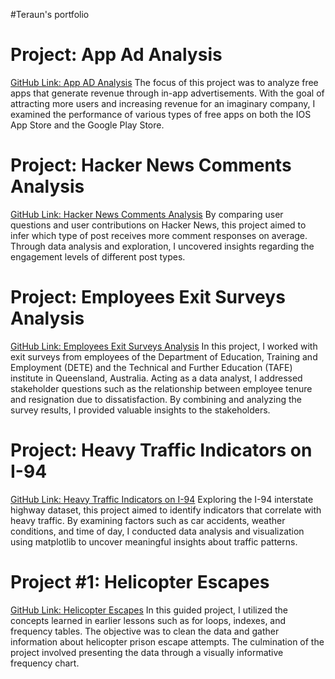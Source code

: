 
#Teraun's portfolio



# Project: App Ad Analysis
[GitHub Link: App AD Analysis](https://github.com/teraunsb/App-Ad-Analysis/blob/main/_App%20Ad%20Project%20tsb.ipynb)
The focus of this project was to analyze free apps that generate revenue through in-app advertisements. With the goal of attracting more users and increasing revenue for an imaginary company, I examined the performance of various types of free apps on both the IOS App Store and the Google Play Store.

# Project: Hacker News Comments Analysis
[GitHub Link: Hacker News Comments Analysis](https://github.com/teraunsb/Hacker-News-Comments-project/blob/main/_Hacker%20News%20tsb%20project.ipynb)
By comparing user questions and user contributions on Hacker News, this project aimed to infer which type of post receives more comment responses on average. Through data analysis and exploration, I uncovered insights regarding the engagement levels of different post types.

# Project: Employees Exit Surveys Analysis
[GitHub Link: Employees Exit Surveys Analysis](https://github.com/teraunsb/Employees-Exit-surveys-project/blob/main/Employee%20Exit%20surveys%20project.ipynb)
In this project, I worked with exit surveys from employees of the Department of Education, Training and Employment (DETE) and the Technical and Further Education (TAFE) institute in Queensland, Australia. Acting as a data analyst, I addressed stakeholder questions such as the relationship between employee tenure and resignation due to dissatisfaction. By combining and analyzing the survey results, I provided valuable insights to the stakeholders.

# Project: Heavy Traffic Indicators on I-94
[GitHub Link: Heavy Traffic Indicators on I-94](https://github.com/teraunsb/I-94-Traffic-Analysis/blob/main/I-94%20traffic%20project.ipynb)
Exploring the I-94 interstate highway dataset, this project aimed to identify indicators that correlate with heavy traffic. By examining factors such as car accidents, weather conditions, and time of day, I conducted data analysis and visualization using matplotlib to uncover meaningful insights about traffic patterns.

# Project #1: Helicopter Escapes
[GitHub Link: Helicopter Escapes](https://github.com/teraunsb/Helicopter-landing-first-guided-project/blob/main/_helicopter%20escapes%20portfolio.ipynb)
In this guided project, I utilized the concepts learned in earlier lessons such as for loops, indexes, and frequency tables. The objective was to clean the data and gather information about helicopter prison escape attempts. The culmination of the project involved presenting the data through a visually informative frequency chart.

